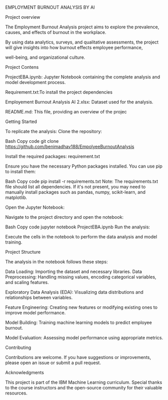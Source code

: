 EMPLOYMENT BURNOUT ANALYSIS BY AI

Project overview

The Employment Burnout Analysis project aims to explore the prevalence, causes, and effects of burnout in the workplace. 

By using data analytics, surveys, and qualitative assessments, the project will give insights into how burnout effects employee performance, 

well-being, and organizational culture.

Project Contens

ProjectEBA.ipynb: Jupyter Notebook containing the complete analysis and model development process.

Requirement.txt:To install the project dependencies

Employement Burnout Analysis AI 2.xlsx: Dataset used for the analysis.

README.md: This file, providing an overview of the projec

Getting Started

To replicate the analysis: Clone the repository:

Bash Copy code git clone https://github.com/benimadhav188/EmpolyeeBurnoutAnalysis

Install the required packages: requirement.txt

Ensure you have the necessary Python packages installed. You can use pip to install them:

Bash Copy code pip install -r requirements.txt Note: The requirements.txt file should list all dependencies. If it's not present, you may need to manually install packages such as pandas, numpy, scikit-learn, and matplotlib.

Open the Jupyter Notebook:

Navigate to the project directory and open the notebook:

Bash Copy code jupyter notebook ProjectEBA.ipynb Run the analysis:

Execute the cells in the notebook to perform the data analysis and model training.

Project Structure

The analysis in the notebook follows these steps:

Data Loading: Importing the dataset and necessary libraries. Data Preprocessing: Handling missing values, encoding categorical variables, and scaling features.

Exploratory Data Analysis (EDA): Visualizing data distributions and relationships between variables.

Feature Engineering: Creating new features or modifying existing ones to improve model performance.

Model Building: Training machine learning models to predict employee burnout.

Model Evaluation: Assessing model performance using appropriate metrics.

Contributing

Contributions are welcome. If you have suggestions or improvements, please open an issue or submit a pull request.

Acknowledgments

This project is part of the IBM Machine Learning curriculum. Special thanks to the course instructors and the open-source community for their valuable resources.
